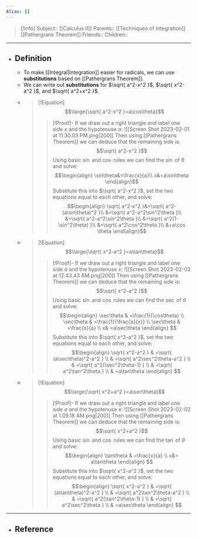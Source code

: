 ```yaml
---
Alias: []
---
```

> [!Info]
> Subject:: [[Calculus II]]
> Parents:: [[Techniques of Integration]] [[Pathergrans Theorem]]
> Friends:: 
> Children:: 
---
- ## Definition
	- To make [[Integral|Integration]] easier for radicals, we can use **substitutions** based on [[Pathergrans Theorem]].
	- We can write out **substitutions** for $\sqrt{ a^2-x^2 }$, $\sqrt{ x^2-a^2 }$, and $\sqrt{ a^2+x^2 }$.
	- > [!Equation]
	   > $$\large{\sqrt{ a^2-x^2 }=a\cos\theta}$$
	   > > [!Proof]-
	   > > If we draw out a right triangle and label one side $x$ and the hypotenuse $a$:
	   > > ![[Screen Shot 2023-02-01 at 11.30.03 PM.png|200]]
	   > > Then using [[Pathergrans Theorem]] we can deduce that the remaining side is:
	   > > $$\sqrt{ a^2-x^2 }$$
	   > > Using basic $\sin$ and $\cos$ rules we can find the $\sin$ of $\theta$ and solve:
	   > > $$\begin{align}
	   > \sin\theta&=\frac{x}{a}\\
	   > x&=a\sin\theta
	   > \end{align}$$
	   > > Substitute this into $\sqrt{ a^2-x^2 }$, set the two equations equal to each other, and solve:
	   > > $$\begin{align}
	   > \sqrt{ a^2-x^2 }&=\sqrt{ a^2-(a\sin\theta)^2 }\\
	   > &=\sqrt{ a^2-a^2\sin^2\theta }\\
	   > &=\sqrt{ a^2-a^2\sin^2\theta }\\
	   > &=\sqrt{ a^2(1-\sin^2\theta) }\\
	   > &=\sqrt{ a^2\cos^2\theta }\\
	   > &=a\cos \theta
	   > \end{align}$$
	- > [!Equation]
	  > $$\large{\sqrt{ x^2-a^2 }=a\tan\theta}$$
	  > > [!Proof]-
	  > > If we draw out a right triangle and label one side $a$ and the hypotenuse $x$:
	  > > ![[Screen Shot 2023-02-02 at 12.43.43 AM.png|200]]
	  > > Then using [[Pathergrans Theorem]] we can deduce that the remaining side is:
	  > > $$\sqrt{ x^2-a^2 }$$
	  > > Using basic $\sin$ and $\cos$ rules we can find the $\sec$ of $\theta$ and solve:
	  > > $$\begin{align}
	 \sec\theta & =\frac{1}{\cos\theta} \\
	 \sec\theta & =\frac{1}{\frac{a}{x}} \\
	\sec\theta & =\frac{x}{a} \\
	 x& =a\sec\theta
	\end{align}
	  > > $$
	  > > Substitute this into $\sqrt{ x^2-a^2 }$, set the two equations equal to each other, and solve:
	  > > $$\begin{align}
	\sqrt{ x^2-a^2 } & =\sqrt{ (a\sec\theta)^2-a^2 } \\
	 & =\sqrt{ a^2\sec^2\theta-a^2 } \\
	 & =\sqrt{ a^2(\sec^2\theta-1) } \\
	 & =\sqrt{ a^2\tan^2\theta } \\
	 & =a\tan\theta
	\end{align}
	  > > $$
	- > [!Equation]
	  > $$\large{\sqrt{ x^2+a^2 }=a\sec\theta}$$
	  > > [!Proof]-
	  > > If we draw out a right triangle and label one side $a$ and the hypotenuse $x$:
	  > > ![[Screen Shot 2023-02-02 at 1.09.18 AM.png|200]]
	  > > Then using [[Pathergrans Theorem]] we can deduce that the remaining side is:
	  > > $$\sqrt{ x^2+a^2 }$$
	  > > Using basic $\sin$ and $\cos$ rules we can find the $\tan$ of $\theta$ and solve:
	  > > $$\begin{align}
	 \tan\theta & =\frac{x}{a} \\
	 x&= a\tan\theta
	\end{align}
	  > > $$
	  > > Substitute this into $\sqrt{ x^2-a^2 }$, set the two equations equal to each other, and solve:
	  > > $$\begin{align}
	\sqrt{ x^2-a^2 } & =\sqrt{ (a\tan\theta)^2-a^2 } \\
	 & =\sqrt{ a^2\tan^2\theta-a^2 } \\
	 & =\sqrt{ a^2(\tan^2\theta-1) } \\
	 & =\sqrt{ a^2\sec^2\theta } \\
	 & =a\sec\theta
	\end{align}
	  > > $$
---
- ## Reference